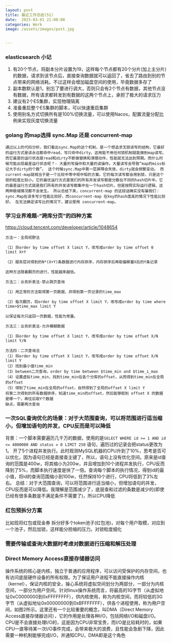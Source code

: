 ```yaml
---
layout: post
title: 最近工作总结(51)
date:  2023-03-01 21:00:00
categories: Work
image: /assets/images/post.jpg


---
```


### ​elasticsearch 小记

1. 有20个节点，将副本分片设置为19，这样每个节点都有20个分片(加上主分片)的数据，请求到该节点后，直接查询数据就可以返回了，省去了路由到别的节点带来的网络消耗。不过这样会增加磁盘空间的使用，毕竟数据多存了
2. 副本数默认是1，别忘了要进行调大，否则只会有2个节点有数据，其他节点没有数据，所有请求都转发到有数据的这两个节点上，承担了极大的请求压力
3. 建议有2个ES集群，实现物理隔离
4. 准备重启整个ES集群的脚本，可以快速重启集群
5. 使用别名方式切换所有是100%切换流量，可以使用Nacos，配置流量分配比例来实现灰度切换流量


### golang 的map选择 sync.Map 还是 concurrent-map

```
通过以上的代码分析，我们看出sync.Map的这个机制，是一个想追求无锁读写的结构，它最好的运行方式是读永远都命中read，写只命中dirty，这用能不用任何锁机制就能做到map读写。而它最差的运行状态是read和dirty不断做替换和清理动作，性能就无法达到预期。而什么时候可能出现最差运行状态呢？- 大量的写操作和大量的读操作。大量读写会导致“map的miss标记大于dirty的个数”。 这个时候sync.Map中第一层屏障会失效，dirty就会频繁变动。 而current-map就相当于是一个比较中等中规中矩的方案。它的每次读写都会用到锁，只是这个锁的粒度比较小。它的最优运行方式是我们的所有并发读写都是分散在不同的hash切片中。它的最差运行方式就是我们所有的并发读写都集中在一个hash切片。但是按照实际运行逻辑，这两种极端情况都不会发生。 所以总结下来，concurrent-map 的这段话确实没有骗我们： sync.Map在读多写少性能比较好，而concurrent-map 在key的hash度高的情况下性能比较好。 在无法确定读写比的情况下，建议使用 concurrent-map。
```


### 学习业界难题-“跨库分页”的四种方案

https://cloud.tencent.com/developer/article/1048654

```
方法一：全局视野法

（1）将order by time offset X limit Y，改写成order by time offset 0 limit X+Y

（2）服务层对得到的N*(X+Y)条数据进行内存排序，内存排序后再取偏移量X后的Y条记录

这种方法随着翻页的进行，性能越来越低。

方法二：业务折衷法-禁止跳页查询

（1）用正常的方法取得第一页数据，并得到第一页记录的time_max

（2）每次翻页，将order by time offset X limit Y，改写成order by time where time>$time_max limit Y

以保证每次只返回一页数据，性能为常量。

方法三：业务折衷法-允许模糊数据

（1）将order by time offset X limit Y，改写成order by time offset X/N limit Y/N

方法四：二次查询法
（1）将order by time offset X limit Y，改写成order by time offset X/N limit Y
（2）找到最小值time_min
（3）between二次查询，order by time between $time_min and $time_i_max
（4）设置虚拟time_min，找到time_min在各个分库的offset，从而得到time_min在全局的offset
（5）得到了time_min在全局的offset，自然得到了全局的offset X limit Y
将第二次得到的所有数据排序，知道time_min的offset，然后能够取到 offset X 的数据是哪一个，再往后取Y个数据
缺点，需要两次查询
```

### 一次SQL查询优化的场景：对于大范围查询，可以将范围进行适当缩小，但增加语句的并发，CPU反而是可以降低
背景：一个脚本需要遍历几千万的数据，使用的是`SELECT WHERE id >= 1 AND id <= 4000000 AND status = 0 LIMIT 250` 语句，遍历过的记录会把status更改为1。
开了5个进程并发执行。此时观测MySQL机器的CPU升到了10%，思考是否可以优化，因为语句已经是直接查主键了，所以，语句上没有优化空间。原来是id查询的范围是400w，将其缩小为200w，并且增加到10个进程并发执行，CPU反而降到了5%，而脚本执行速度是快了一倍。查询每个脚本的执行情况，得到id的最小值，将id的查询范围缩小到100w，任然保持10个进行，CPU将低到了3%左右。
总结：对于大范围查询，可以将范围进行适当缩小，但增加语句的并发，CPU反而是可以降低。我理解是范围减少了，底层查和过滤的条数是减少的(即使已经有很多条数是不满足条件不需要了)，所以CPU降低

### 红包预拆分方案

比如现将红包或现金券  拆分好多个token池子(红包池)，对每个用户取模，对应到一个池子，然后加锁，这样能分担缩的压力。对锁粒度细化

### 需要传输或查询大数据时考虑对数据进行压缩和解压处理


### Direct Memory Access直接存储器访问
操作系统的核心是内核，独立于普通的应用程序，可以访问受保护的内存空间，也有访问底层硬件设备的所有权限。为了保证用户进程不能直接操作内核（kernel），保证内核的安全，操心系统将虚拟空间划分为两部分，一部分为内核空间，一部分为用户空间。针对linux操作系统而言，将最高的1G字节（从虚拟地址0xC0000000到0xFFFFFFFF），供内核使用，称为内核空间，而将较低的3G字节（从虚拟地址0x00000000到0xBFFFFFFF），供各个进程使用，称为用户空间，如图2所示。这里还有一个比较重要的概念，叫DMA（Direct Memory Access直接存储器访问），它的作用是处理各种I/O，包括网络I/O和磁盘I/O。CPU是不会直接处理I/O的，这是因为CPU非常宝贵，而I/O是比较耗时的，如果CPU一直等待某一次I/O事件完成，会带来极大的浪费，且性能会急剧下降，因此需要一种机制能够完成I/O，并通知CPU，DMA即是这个角色